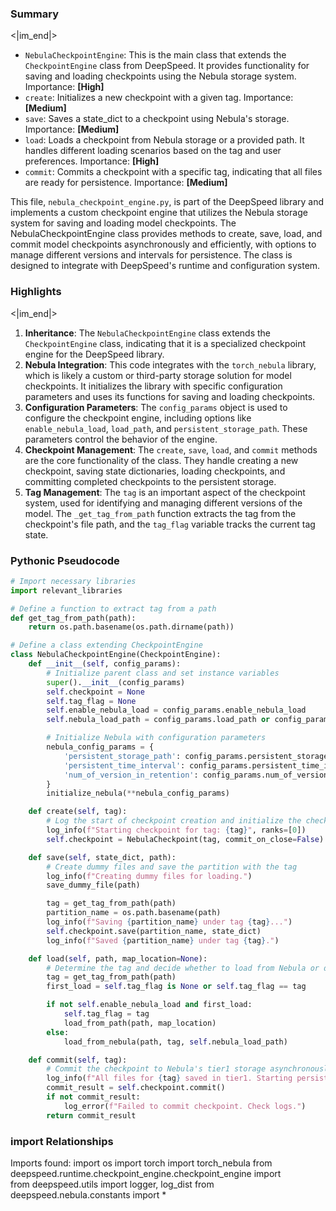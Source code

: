 

### Summary

<|im_end|>

* `NebulaCheckpointEngine`: This is the main class that extends the `CheckpointEngine` class from DeepSpeed. It provides functionality for saving and loading checkpoints using the Nebula storage system. Importance: **[High]**
* `create`: Initializes a new checkpoint with a given tag. Importance: **[Medium]**
* `save`: Saves a state_dict to a checkpoint using Nebula's storage. Importance: **[Medium]**
* `load`: Loads a checkpoint from Nebula storage or a provided path. It handles different loading scenarios based on the tag and user preferences. Importance: **[High]**
* `commit`: Commits a checkpoint with a specific tag, indicating that all files are ready for persistence. Importance: **[Medium]** 

This file, `nebula_checkpoint_engine.py`, is part of the DeepSpeed library and implements a custom checkpoint engine that utilizes the Nebula storage system for saving and loading model checkpoints. The NebulaCheckpointEngine class provides methods to create, save, load, and commit model checkpoints asynchronously and efficiently, with options to manage different versions and intervals for persistence. The class is designed to integrate with DeepSpeed's runtime and configuration system.

### Highlights

<|im_end|>

1. **Inheritance**: The `NebulaCheckpointEngine` class extends the `CheckpointEngine` class, indicating that it is a specialized checkpoint engine for the DeepSpeed library.
2. **Nebula Integration**: This code integrates with the `torch_nebula` library, which is likely a custom or third-party storage solution for model checkpoints. It initializes the library with specific configuration parameters and uses its functions for saving and loading checkpoints.
3. **Configuration Parameters**: The `config_params` object is used to configure the checkpoint engine, including options like `enable_nebula_load`, `load_path`, and `persistent_storage_path`. These parameters control the behavior of the engine.
4. **Checkpoint Management**: The `create`, `save`, `load`, and `commit` methods are the core functionality of the class. They handle creating a new checkpoint, saving state dictionaries, loading checkpoints, and committing completed checkpoints to the persistent storage.
5. **Tag Management**: The `tag` is an important aspect of the checkpoint system, used for identifying and managing different versions of the model. The `_get_tag_from_path` function extracts the tag from the checkpoint's file path, and the `tag_flag` variable tracks the current tag state.

### Pythonic Pseudocode

```python
# Import necessary libraries
import relevant_libraries

# Define a function to extract tag from a path
def get_tag_from_path(path):
    return os.path.basename(os.path.dirname(path))

# Define a class extending CheckpointEngine
class NebulaCheckpointEngine(CheckpointEngine):
    def __init__(self, config_params):
        # Initialize parent class and set instance variables
        super().__init__(config_params)
        self.checkpoint = None
        self.tag_flag = None
        self.enable_nebula_load = config_params.enable_nebula_load
        self.nebula_load_path = config_params.load_path or config_params.persistent_storage_path

        # Initialize Nebula with configuration parameters
        nebula_config_params = {
            'persistent_storage_path': config_params.persistent_storage_path,
            'persistent_time_interval': config_params.persistent_time_interval,
            'num_of_version_in_retention': config_params.num_of_version_in_retention,
        }
        initialize_nebula(**nebula_config_params)

    def create(self, tag):
        # Log the start of checkpoint creation and initialize the checkpoint
        log_info(f"Starting checkpoint for tag: {tag}", ranks=[0])
        self.checkpoint = NebulaCheckpoint(tag, commit_on_close=False)

    def save(self, state_dict, path):
        # Create dummy files and save the partition with the tag
        log_info(f"Creating dummy files for loading.")
        save_dummy_file(path)

        tag = get_tag_from_path(path)
        partition_name = os.path.basename(path)
        log_info(f"Saving {partition_name} under tag {tag}...")
        self.checkpoint.save(partition_name, state_dict)
        log_info(f"Saved {partition_name} under tag {tag}.")

    def load(self, path, map_location=None):
        # Determine the tag and decide whether to load from Nebula or directly from the path
        tag = get_tag_from_path(path)
        first_load = self.tag_flag is None or self.tag_flag == tag

        if not self.enable_nebula_load and first_load:
            self.tag_flag = tag
            load_from_path(path, map_location)
        else:
            load_from_nebula(path, tag, self.nebula_load_path)

    def commit(self, tag):
        # Commit the checkpoint to Nebula's tier1 storage asynchronously
        log_info(f"All files for {tag} saved in tier1. Starting persistence.")
        commit_result = self.checkpoint.commit()
        if not commit_result:
            log_error(f"Failed to commit checkpoint. Check logs.")
        return commit_result
```


### import Relationships

Imports found:
import os
import torch
import torch_nebula
from deepspeed.runtime.checkpoint_engine.checkpoint_engine import \
from deepspeed.utils import logger, log_dist
from deepspeed.nebula.constants import *